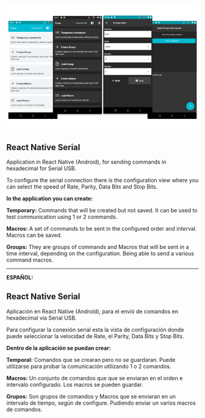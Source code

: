 <p align="center">
<img src="./resources/screenshots/images-app.png" width="800" alt="app_screenshots"  >
</p>

## React Native Serial

Application in React Native (Android), for sending commands in hexadecimal for Serial USB.

To configure the serial connection there is the configuration view where you can select the speed of Rate, Parity, Data Bits and Stop Bits.

**In the application you can create:**

**Temporary:** Commands that will be created but not saved. It can be used to test communication using 1 or 2 commands.

**Macros:** A set of commands to be sent in the configured order and interval. Macros can be saved.

**Groups:** They are groups of commands and Macros that will be sent in a time interval, depending on the configuration. Being able to send a various command macros.

---


**ESPAÑOL:**

## React Native Serial

Aplicación en React Native (Android), para el envió de comandos en hexadecimal vía Serial USB.

Para configurar la conexión serial esta la vista de configuración donde puede seleccionar la velocidad de Rate, el Parity, Data Bits y Stop Bits.

**Dentro de la aplicación se puedan crear:**

**Temporal:** Comandos que se crearan pero no se guardaran. Puede utilizarse para probar la comunicación utilizando 1 o 2 comandos.

**Macros:** Un conjunto de comandos que que se enviaran en el orden e intervalo configurado. Los macros se pueden guardar.

**Grupos:** Son grupos de comandos y Macros que se enviaran en un intervalo de tiempo, según de configure. Pudiendo enviar un varios macros de comandos.

 